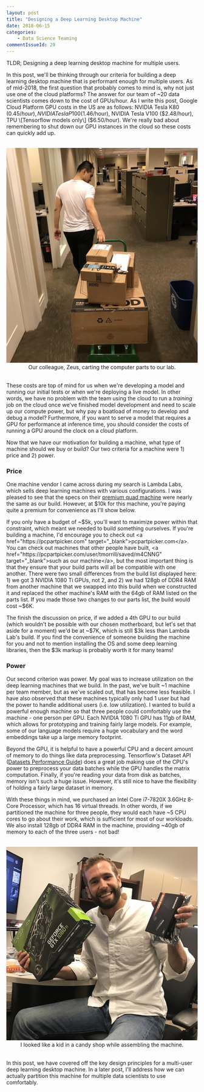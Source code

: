 ```yaml
---
layout: post
title: "Designing a Deep Learning Desktop Machine"
date: 2018-06-15
categories:
    - Data Science Teaming
commentIssueId: 29
---
```

TLDR; Designing a deep learning desktop machine for multiple users.

In this post, we'll be thinking through our criteria for building a deep learning desktop machine that is performant enough for multiple users. As of mid-2018, the first question that probably comes to mind is, why not just use one of the cloud platforms? The answer for our team of ~20 data scientists comes down to the cost of GPUs/hour. As I write this post, Google Cloud Platform GPU costs in the US are as follows: NVIDIA Tesla K80 ($0.45/hour), NVIDIA Tesla P100 ($1.46/hour), NVIDIA Tesla V100 ($2.48/hour), TPU \[Tensorflow models only\] ($6.50/hour). We're really bad about remembering to shut down our GPU instances in the cloud so these costs can quickly add up.

<br>
<div style="text-align:center;"><img src="/assets/dl_machine/zeus_parts.JPG"></div>
<div style="text-align:center;">Our colleague, Zeus, carting the computer parts to our lab.</div>
<br>

These costs are top of mind for us when we're developing a model and running our initial tests or when we're deploying a live model. In other words, we have no problem with the team using the cloud to run a *training* job on the cloud once we've finished model development and need to scale up our compute power, but why pay a boatload of money to develop and debug a model? Furthermore, if you want to serve a model that requires a GPU for performance at inference time, you should consider the costs of running a GPU around the clock on a cloud platform.

Now that we have our motivation for building a machine, what type of machine should we buy or build? Our two criteria for a machine were 1) price and 2) power. 

### Price
One machine vendor I came across during my search is Lambda Labs, which sells deep learning machines with various configurations. I was pleased to see that the specs on their <a href="https://lambdal.com/raw-configurator?product=quad" target="_blank">premium quad machine</a> were nearly the same as our build. However, at $10k for this machine, you're paying quite a premium for convenience as I'll show below.

If you only have a budget of ~$5k, you'll want to maximize power within that constraint, which meant we needed to build something ourselves. If you're building a machine, I'd encourage you to check out <a href="https://pcpartpicker.com" target="_blank">pcpartpicker.com</a>. You can check out machines that other people have built, <a href="https://pcpartpicker.com/user/tmorrill/saved/m4CNNG" target="_blank">such as our machine</a>, but the most important thing is that they ensure that your build parts will all be compatible with one another. There were two small differences from the build list displayed here: 1) we got 3 NVIDIA 1080 Ti GPUs, not 2, and 2) we had 128gb of DDR4 RAM from another machine that we swapped into this build when we constructed it and replaced the other machine's RAM with the 64gb of RAM listed on the parts list. If you made those two changes to our parts list, the build would cost ~$6K.

The finish the discussion on price, if we added a 4th GPU to our build (which wouldn't be possible with our chosen motherboard, but let's set that aside for a moment) we'd be at ~$7K, which is still $3k less than Lambda Lab's build. If you find the convenience of someone building the machine for you and not to mention installing the OS and some deep learning libraries, then the $3k markup is probably worth it for many teams!

### Power
Our second criterion was power. My goal was to increase utilization on the deep learning machines that we build. In the past, we've built ~1 machine per team member, but as we've scaled out, that has become less feasible. I have also observed that these machines typically only had 1 user but had the power to handle additional users (i.e. low utilization). I wanted to build a powerful enough machine so that three people could comfortably use the machine - one person per GPU. Each NVIDIA 1080 Ti GPU has 11gb of RAM, which allows for prototyping and training fairly large models. For example, some of our language models require a huge vocabulary and the word embeddings take up a large memory footprint.

Beyond the GPU, it is helpful to have a powerful CPU and a decent amount of memory to do things like data preprocessing. Tensorflow's Dataset API (<a href="https://www.tensorflow.org/performance/datasets_performance" target="_blank">Datasets Performance Guide</a>) does a great job making use of the CPU's power to preprocess your data batches while the GPU handles the matrix computation. Finally, if you're reading your data from disk as batches, memory isn't such a huge issue. However, it's still nice to have the flexibility of holding a fairly large dataset in memory.

With these things in mind, we purchased an Intel Core i7-7820X 3.6GHz 8-Core Processor, which has 16 virtual threads. In other words, if we partitioned the machine for three people, they would each have ~5 CPU cores to go about their work, which is sufficient for most of our workloads. We also install 128gb of DDR4 RAM in the machine, providing ~40gb of memory to each of the three users - not bad!

<br>
<div style="text-align:center;"><img src="/assets/dl_machine/kid_in_a_candy_shop.JPG"></div>
<div style="text-align:center;">I looked like a kid in a candy shop while assembling the machine.</div>
<br>

In this post, we have covered off the key design principles for a multi-user deep learning desktop machine. In a later post, I'll address how we can actually partition this machine for multiple data scientists to use comfortably.



